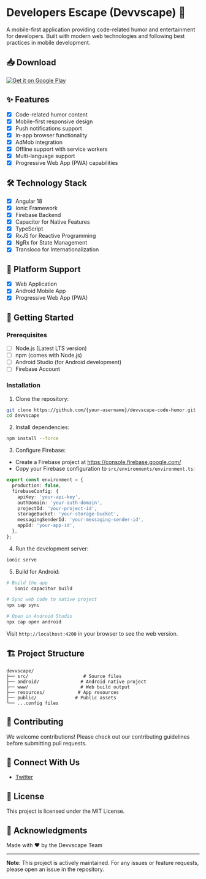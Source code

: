 # Developers Escape (Devvscape) 🚀

A mobile-first application providing code-related humor and entertainment for developers. Built with modern web technologies and following best practices in mobile development.

## 📥 Download

[![Get it on Google Play](https://play.google.com/intl/en_us/badges/static/images/badges/en_badge_web_generic.png)](https://play.google.com/store/apps/details?id=com.silkwebhq.devvscapecode)

## ✨ Features

- [x] Code-related humor content
- [x] Mobile-first responsive design
- [x] Push notifications support
- [x] In-app browser functionality
- [x] AdMob integration
- [x] Offline support with service workers
- [x] Multi-language support
- [x] Progressive Web App (PWA) capabilities

## 🛠️ Technology Stack

- [x] Angular 18
- [x] Ionic Framework
- [x] Firebase Backend
- [x] Capacitor for Native Features
- [x] TypeScript
- [x] RxJS for Reactive Programming
- [x] NgRx for State Management
- [x] Transloco for Internationalization

## 📱 Platform Support

- [x] Web Application
- [x] Android Mobile App
- [x] Progressive Web App (PWA)

## 🚀 Getting Started

### Prerequisites

- [ ] Node.js (Latest LTS version)
- [ ] npm (comes with Node.js)
- [ ] Android Studio (for Android development)
- [ ] Firebase Account

### Installation

1. Clone the repository:

```bash
git clone https://github.com/{your-username}/devvscape-code-humor.git
cd devvscape
```

2. Install dependencies:

```bash
npm install --force
```

3. Configure Firebase:

- Create a Firebase project at https://console.firebase.google.com/
- Copy your Firebase configuration to `src/environments/environment.ts`:

```typescript
export const environment = {
  production: false,
  firebaseConfig: {
    apiKey: 'your-api-key',
    authDomain: 'your-auth-domain',
    projectId: 'your-project-id',
    storageBucket: 'your-storage-bucket',
    messagingSenderId: 'your-messaging-sender-id',
    appId: 'your-app-id',
  },
};
```

4. Run the development server:

```bash
ionic serve
```

5. Build for Android:
   
```bash
# Build the app
   ionic capacitor build

# Sync web code to native project
npx cap sync

# Open in Android Studio
npx cap open android
```

Visit `http://localhost:4200` in your browser to see the web version.

## 🏗️ Project Structure

```
devvscape/
├── src/                    # Source files
├── android/               # Android native project
├── www/                   # Web build output
├── resources/            # App resources
├── public/              # Public assets
└── ...config files
```

## 🤝 Contributing

We welcome contributions! Please check out our contributing guidelines before submitting pull requests.

## 📱 Connect With Us

- [Twitter](https://twitter.com/l00pinfinity)

## 📄 License

This project is licensed under the MIT License.

## 🙏 Acknowledgments

Made with ❤️ by the Devvscape Team

---

**Note**: This project is actively maintained. For any issues or feature requests, please open an issue in the repository.
